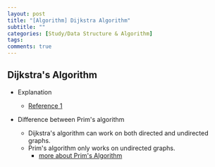 ```yaml
---
layout: post
title: "[Algorithm] Dijkstra Algorithm"
subtitle: ""
categories: [Study/Data Structure & Algorithm]
tags:
comments: true
---
```


## Dijkstra's Algorithm

- Explanation
  - [Reference 1](https://www.geeksforgeeks.org/dijkstras-shortest-path-algorithm-greedy-algo-7/)

- Difference between Prim's algorithm
  - Dijkstra's algorithm can work on both directed and undirected graphs.
  - Prim's algorithm only works on undirected graphs.
    - [more about Prim's Algorithm](./Prim.html)

